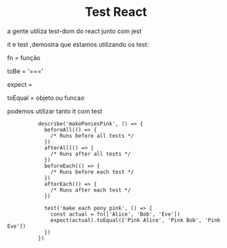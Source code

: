 <h1 align="center"> Test React </h1>

<p> a gente utiliza test-dom do react junto com jest
<p> it e test ,demostra que estamos utilizando os test:
<p> fn = função
<p> toBe = '==='
<p> expect =
<p> toEqual = objeto ou funcao
<p> podemos utilizar tanto it com test
 
              describe('makePoniesPink', () => {
                beforeAll(() => {
                  /* Runs before all tests */
                })
                afterAll(() => {
                  /* Runs after all tests */
                })
                beforeEach(() => {
                  /* Runs before each test */
                })
                afterEach(() => {
                  /* Runs after each test */
                })

                test('make each pony pink', () => {
                  const actual = fn(['Alice', 'Bob', 'Eve'])
                  expect(actual).toEqual(['Pink Alice', 'Pink Bob', 'Pink Eve'])
                })
              })